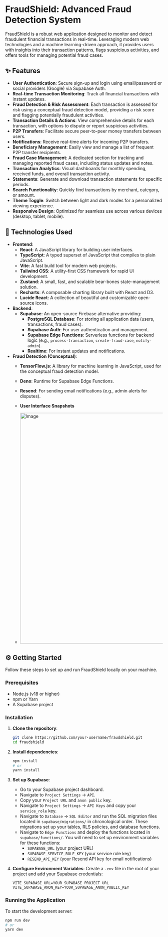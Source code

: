 
# FraudShield: Advanced Fraud Detection System

FraudShield is a robust web application designed to monitor and detect fraudulent financial transactions in real-time. Leveraging modern web technologies and a machine learning-driven approach, it provides users with insights into their transaction patterns, flags suspicious activities, and offers tools for managing potential fraud cases.

## ✨ Features

*   **User Authentication**: Secure sign-up and login using email/password or social providers (Google) via Supabase Auth.
*   **Real-time Transaction Monitoring**: Track all financial transactions with instant updates.
*   **Fraud Detection & Risk Assessment**: Each transaction is assessed for risk using a conceptual fraud detection model, providing a risk score and flagging potentially fraudulent activities.
*   **Transaction Details & Actions**: View comprehensive details for each transaction, with options to dispute or report suspicious activities.
*   **P2P Transfers**: Facilitate secure peer-to-peer money transfers between users.
*   **Notifications**: Receive real-time alerts for incoming P2P transfers.
*   **Beneficiary Management**: Easily view and manage a list of frequent P2P transfer recipients.
*   **Fraud Case Management**: A dedicated section for tracking and managing reported fraud cases, including status updates and notes.
*   **Transaction Analytics**: Visual dashboards for monthly spending, received funds, and overall transaction activity.
*   **Statements**: Generate and download transaction statements for specific periods.
*   **Search Functionality**: Quickly find transactions by merchant, category, or amount.
*   **Theme Toggle**: Switch between light and dark modes for a personalized viewing experience.
*   **Responsive Design**: Optimized for seamless use across various devices (desktop, tablet, mobile).

## 🚀 Technologies Used

*   **Frontend**:
    *   **React**: A JavaScript library for building user interfaces.
    *   **TypeScript**: A typed superset of JavaScript that compiles to plain JavaScript.
    *   **Vite**: A fast build tool for modern web projects.
    *   **Tailwind CSS**: A utility-first CSS framework for rapid UI development.
    *   **Zustand**: A small, fast, and scalable bear-bones state-management solution.
    *   **Recharts**: A composable charting library built with React and D3.
    *   **Lucide React**: A collection of beautiful and customizable open-source icons.
*   **Backend**:
    *   **Supabase**: An open-source Firebase alternative providing:
        *   **PostgreSQL Database**: For storing all application data (users, transactions, fraud cases).
        *   **Supabase Auth**: For user authentication and management.
        *   **Supabase Edge Functions**: Serverless functions for backend logic (e.g., `process-transaction`, `create-fraud-case`, `notify-admin`).
        *   **Realtime**: For instant updates and notifications.
*   **Fraud Detection (Conceptual)**:
    *   **TensorFlow.js**: A library for machine learning in JavaScript, used for the conceptual fraud detection model.
    *   **Deno**: Runtime for Supabase Edge Functions.
    *   **Resend**: For sending email notifications (e.g., admin alerts for disputes).

 
    *   **User Interface Snapshots**
    *   <img width="736" alt="Image" src="https://github.com/user-attachments/assets/eb2f688b-f6f3-4738-bdc1-4202faf719c8" />

## ⚙️ Getting Started

Follow these steps to set up and run FraudShield locally on your machine.

### Prerequisites

*   Node.js (v18 or higher)
*   npm or Yarn
*   A Supabase project

### Installation

1.  **Clone the repository**:
    ```bash
    git clone https://github.com/your-username/fraudshield.git
    cd fraudshield
    ```

2.  **Install dependencies**:
    ```bash
    npm install
    # or
    yarn install
    ```

3.  **Set up Supabase**:
    *   Go to your Supabase project dashboard.
    *   Navigate to `Project Settings` -> `API`.
    *   Copy your `Project URL` and `anon public` key.
    *   Navigate to `Project Settings` -> `API Keys` and copy your `service_role` key.
    *   Navigate to `Database` -> `SQL Editor` and run the SQL migration files located in `supabase/migrations/` in chronological order. These migrations set up your tables, RLS policies, and database functions.
    *   Navigate to `Edge Functions` and deploy the functions located in `supabase/functions/`. You will need to set up environment variables for these functions:
        *   `SUPABASE_URL` (your project URL)
        *   `SUPABASE_SERVICE_ROLE_KEY` (your service role key)
        *   `RESEND_API_KEY` (your Resend API key for email notifications)

4.  **Configure Environment Variables**:
    Create a `.env` file in the root of your project and add your Supabase credentials:

    ```
    VITE_SUPABASE_URL=YOUR_SUPABASE_PROJECT_URL
    VITE_SUPABASE_ANON_KEY=YOUR_SUPABASE_ANON_PUBLIC_KEY
    ```

### Running the Application

To start the development server:

```bash
npm run dev
# or
yarn dev
